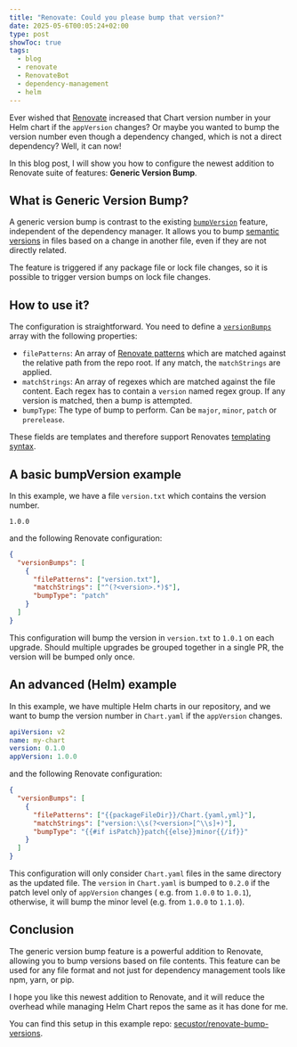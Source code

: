 ```yaml
---
title: "Renovate: Could you please bump that version?"
date: 2025-05-6T00:05:24+02:00
type: post
showToc: true
tags:
  - blog
  - renovate
  - RenovateBot
  - dependency-management
  - helm
---
```


Ever wished that [Renovate](https://github.com/renovatebot/renovate) increased that Chart version number in your Helm chart if the `appVersion` changes?
Or maybe you wanted to bump the version number even though a dependency changed, which is not a direct dependency?
Well, it can now!

<!--more-->

In this blog post, I will show you how to configure the newest addition to Renovate suite of features: **Generic Version Bump**.

## What is Generic Version Bump?

A generic version bump is contrast to the existing [`bumpVersion`](https://docs.renovatebot.com/configuration-options/#bumpversion) feature, independent of the dependency manager.
It allows you to bump [semantic versions](https://semver.org/) in files based on a change in another file, even if they are not directly related.

The feature is triggered if any package file or lock file changes, so it is possible to trigger version bumps on lock file changes.

## How to use it?

The configuration is straightforward. You need to define a [`versionBumps`](https://docs.renovatebot.com/configuration-options/#bumpversions) array with the following properties:

- `filePatterns`: An array of [Renovate patterns](https://docs.renovatebot.com/string-pattern-matching/) which are matched against the relative path from the repo root. If any match, the `matchStrings` are applied.
- `matchStrings`: An array of regexes which are matched against the file content. Each regex has to contain a `version` named regex group. If any version is matched, then a bump is attempted.
- `bumpType`: The type of bump to perform. Can be `major`, `minor`, `patch` or `prerelease`.

These fields are templates and therefore support Renovates [templating syntax](https://docs.renovatebot.com/templates/).

## A basic bumpVersion example

In this example, we have a file `version.txt` which contains the version number.

```text title="version.txt"
1.0.0
```

and the following Renovate configuration:

```json title="A very simple bumpVersion example"
{
  "versionBumps": [
    {
      "filePatterns": ["version.txt"],
      "matchStrings": ["^(?<version>.*)$"],
      "bumpType": "patch"
    }
  ]
}
```

This configuration will bump the version in `version.txt` to `1.0.1` on each upgrade.
Should multiple upgrades be grouped together in a single PR, the version will be bumped only once.

## An advanced (Helm) example

In this example, we have multiple Helm charts in our repository, and we want to bump the version number in `Chart.yaml` if the `appVersion` changes.

```yaml title="Chart.yaml"
apiVersion: v2
name: my-chart
version: 0.1.0
appVersion: 1.0.0
```

and the following Renovate configuration:

```json title="An advanced Helm example"
{
  "versionBumps": [
    {
      "filePatterns": ["{{packageFileDir}}/Chart.{yaml,yml}"],
      "matchStrings": ["version:\\s(?<version>[^\\s]+)"],
      "bumpType": "{{#if isPatch}}patch{{else}}minor{{/if}}"
    }
  ]
}
```

This configuration will only consider `Chart.yaml` files in the same directory as the updated file.
The `version` in `Chart.yaml` is bumped to `0.2.0` if the patch level only of `appVersion` changes
( e.g. from `1.0.0` to `1.0.1`), otherwise, it will bump the minor level (e.g. from `1.0.0` to `1.1.0`).

## Conclusion

The generic version bump feature is a powerful addition to Renovate, allowing you to bump versions based on file contents.
This feature can be used for any file format and not just for dependency management tools like npm, yarn, or pip.

I hope you like this newest addition to Renovate, and it will reduce the overhead while managing Helm Chart repos the same as it has done for me.

You can find this setup in this example repo: [secustor/renovate-bump-versions](https://github.com/secustor/renovate-bump-versions).
